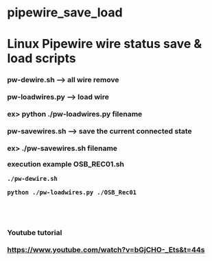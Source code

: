 # pipewire_save_load

<h1>Linux Pipewire wire status save & load scripts</h1>

<h3>
pw-dewire.sh --> all wire remove <br>
<br>
pw-loadwires.py --> load wire<br>
<br>
ex> python ./pw-loadwires.py filename<br>
<br>
pw-savewires.sh --> save the current connected state<br>
<br>
ex> ./pw-savewires.sh filename<br>

  
execution example
  OSB_REC01.sh
  
    ./pw-dewire.sh

    python ./pw-loadwires.py ./OSB_Rec01
  

<br><br><br>
Youtube tutorial   
<br>
https://www.youtube.com/watch?v=bGjCHO-_Ets&t=44s
</h3>




